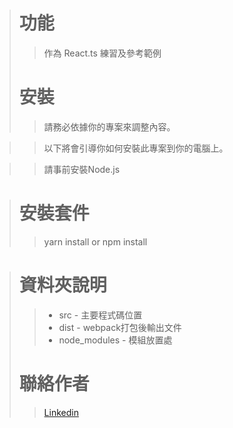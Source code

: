 ># 功能
>> 作為 React.ts 練習及參考範例
># 安裝
>>請務必依據你的專案來調整內容。

>>以下將會引導你如何安裝此專案到你的電腦上。

>>請事前安裝Node.js 

># 安裝套件
>>yarn install or npm install

># 資料夾說明
>>* src - 主要程式碼位置
>>* dist - webpack打包後輸出文件
>>* node_modules - 模組放置處
># 聯絡作者
>>[Linkedin](https://www.linkedin.com/in/%E5%BA%AD%E7%91%8B-%E5%90%B3-016781227)

